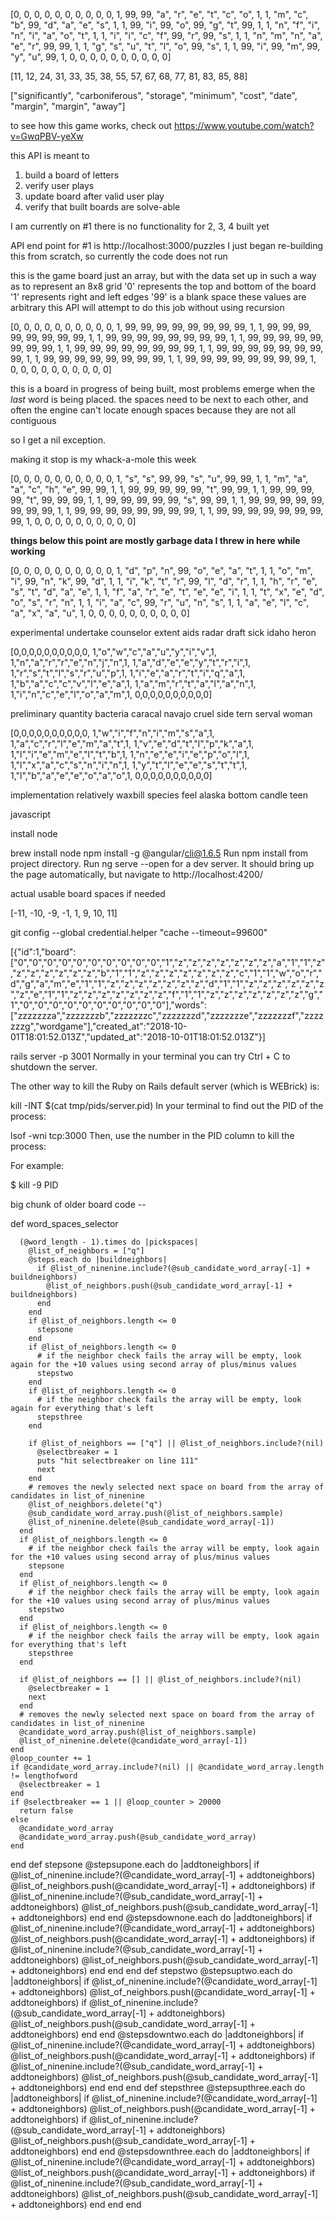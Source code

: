 

[0, 0, 0, 0, 0, 0, 0, 0, 0, 0,
1,  99,  99, "a", "r", "e", "t", "c", "o", 1,
1, "m", "c", "b",  99, "d", "a", "e", "s", 1,
1,  99, "i",  99, "o",  99, "g", "t",  99, 1,
1, "n", "f", "i", "n", "i", "a", "o", "t", 1,
1, "i", "i", "c", "f",  99, "r",  99, "s", 1,
1, "n", "m", "n", "a", "e", "r",  99,  99, 1,
1, "g", "s", "u", "t", "l", "o",  99, "s", 1,
1,  99, "i",  99, "m",  99, "y", "u",  99, 1,
0, 0, 0, 0, 0, 0, 0, 0, 0, 0]


[11, 12, 24, 31, 33, 35, 38, 55, 57, 67, 68, 77, 81, 83, 85, 88]


["significantly", "carboniferous", "storage", "minimum", "cost", "date", "margin", "margin", "away"]



to see how this game works, check out
https://www.youtube.com/watch?v=GwqPBV-yeXw

this API is meant to
1. build a board of letters
2. verify user plays
3. update board after valid user play
4. verify that built boards are solve-able

I am currently on #1
there is no functionality for 2, 3, 4 built yet

API end point for #1 is http://localhost:3000/puzzles
I just began re-building this from scratch,
so currently the code does not run

this is the game board
just an array, but with the data set up
in such a way as to represent an 8x8 grid
'0' represents the top and bottom of the board
'1' represents right and left edges
'99' is a blank space
these values are arbitrary
this API will attempt to do this job without using recursion

[0, 0, 0, 0, 0, 0, 0, 0, 0, 0,
1, 99, 99, 99, 99, 99, 99, 99, 99, 1,
1, 99, 99, 99, 99, 99, 99, 99, 99, 1,
1, 99, 99, 99, 99, 99, 99, 99, 99, 1,
1, 99, 99, 99, 99, 99, 99, 99, 99, 1,
1, 99, 99, 99, 99, 99, 99, 99, 99, 1,
1, 99, 99, 99, 99, 99, 99, 99, 99, 1,
1, 99, 99, 99, 99, 99, 99, 99, 99, 1,
1, 99, 99, 99, 99, 99, 99, 99, 99, 1,
0, 0, 0, 0, 0, 0, 0, 0, 0, 0]


this is a board in progress of being built,
most problems emerge when the *last* word is
being placed. the spaces need to be next to
each other, and often the engine can't locate
enough spaces because they are not all contiguous

so I get a nil exception.

making it stop is my whack-a-mole this week

[0, 0, 0, 0, 0, 0, 0, 0, 0, 0,
1, "s", "s", 99, 99, "s", "u", 99, 99, 1,
1, "m", "a", "a", "c", "h", "e", 99, 99, 1,
1, 99, 99, 99, 99, 99, "t", 99, 99, 1,
1, 99, 99, 99, 99, "t", 99, 99, 99, 1,
1, 99, 99, 99, 99, 99, "s", 99, 99, 1,
1, 99, 99, 99, 99, 99, 99, 99, 99, 1,
1, 99, 99, 99, 99, 99, 99, 99, 99, 1,
1, 99, 99, 99, 99, 99, 99, 99, 99,
1, 0, 0, 0, 0, 0, 0, 0, 0, 0, 0]

**things below this point are mostly garbage data I threw in here while working**


[0, 0, 0, 0, 0, 0, 0, 0, 0, 0,
1, "d", "p", "n", 99, "o", "e", "a", "t", 1,
1, "o", "m", "i", 99, "n", "k", 99, "d", 1,
1, "i", "k", "t", "r", 99, "l", "d", "r", 1,
1, "h", "r", "e", "s", "t", "d", "a", "e", 1,
1, "f", "a", "r", "e", "t", "e", "e", "i", 1,
1, "t", "x", "e", "d", "o", "s", "r", "n", 1,
1, "i", "a", "c", 99, "r", "u", "n", "s", 1,
1, "a", "e", "l", "c", "a", "x", "a", "u", 1,
0, 0, 0, 0, 0, 0, 0, 0, 0, 0]

experimental
undertake
counselor
extent
aids
radar
draft
sick
idaho
heron

[0,0,0,0,0,0,0,0,0,0,
1,"o","w","c","a","u","y","i","v",1,
1,"n","a","r","r","e","n","j","n",1,
1,"a","d","e","e","y","t","r","i",1,
1,"r","s","t","l","s","r","u","p",1,
1,"i","e","a","r","t","i","q","a",1,
1,"b","a","c","c","v","l","e","a",1,
1,"a","m","r","t","a","l","a","n",1,
1,"i","n","c","e","l","o","a","m",1,
0,0,0,0,0,0,0,0,0,0]

preliminary
quantity
bacteria
caracal
navajo
cruel
side
tern
serval
woman

[0,0,0,0,0,0,0,0,0,0,
1,"w","i","f","n","i","m","s","a",1,
1,"a","c","r","l","e","m","a","t",1,
1,"v","e","d","t","l","p","k","a",1,
1,"l","i","e","m","e","l","t","b",1,
1,"n","e","e","i","e","p","o","l",1,
1,"l","x","a","c","s","n","i","n",1,
1,"y","t","l","e","e","s","t","t",1,
1,"l","b","a","e","e","o","a","o",1,
0,0,0,0,0,0,0,0,0,0]

implementation
relatively
waxbill
species
feel
alaska
bottom
candle
teen


javascript

install node

brew install node
npm install -g @angular/cli@1.6.5
Run npm install from project directory.
Run ng serve --open for a dev server. It should bring up the page automatically, but navigate to http://localhost:4200/

actual usable board spaces if needed

[-11, -10, -9, -1, 1, 9, 10, 11]

git config --global credential.helper "cache --timeout=99600"

[{"id":1,"board":["0","0","0","0","0","0","0","0","0","0","1","z","z","z","z","z","z","z","a","1","1","z","z","z","z","z","z","z","b","1","1","z","z","z","z","z","z","z","c","1","1","w","o","r","d","g","a","m","e","1","1","z","z","z","z","z","z","z","d","1","1","z","z","z","z","z","z","z","e","1","1","z","z","z","z","z","z","z","f","1","1","z","z","z","z","z","z","z","g","1","0","0","0","0","0","0","0","0","0","0"],"words":["zzzzzzza","zzzzzzzb","zzzzzzzc","zzzzzzzd","zzzzzzze","zzzzzzzf","zzzzzzzg","wordgame"],"created_at":"2018-10-01T18:01:52.013Z","updated_at":"2018-10-01T18:01:52.013Z"}]




rails server -p 3001
Normally in your terminal you can try Ctrl + C to shutdown the server.

The other way to kill the Ruby on Rails default server (which is WEBrick) is:

kill -INT $(cat tmp/pids/server.pid)
In your terminal to find out the PID of the process:

lsof -wni tcp:3000
Then, use the number in the PID column to kill the process:

For example:

$ kill -9 PID






big chunk of older board code --

def word_spaces_selector

      (@word_length - 1).times do |pickspaces|
        @list_of_neighbors = ["q"]
        @steps.each do |buildneighbors|
          if @list_of_ninenine.include?(@sub_candidate_word_array[-1] + buildneighbors)
            @list_of_neighbors.push(@sub_candidate_word_array[-1] + buildneighbors)
          end
        end
        if @list_of_neighbors.length <= 0
          stepsone
        end
        if @list_of_neighbors.length <= 0
          # if the neighbor check fails the array will be empty, look again for the +10 values using second array of plus/minus values
          stepstwo
        end
        if @list_of_neighbors.length <= 0
          # if the neighbor check fails the array will be empty, look again for everything that's left
          stepsthree
        end

        if @list_of_neighbors == ["q"] || @list_of_neighbors.include?(nil)
          @selectbreaker = 1
          puts "hit selectbreaker on line 111"
          next
        end
        # removes the newly selected next space on board from the array of candidates in list_of_ninenine
        @list_of_neighbors.delete("q")
        @sub_candidate_word_array.push(@list_of_neighbors.sample)
        @list_of_ninenine.delete(@sub_candidate_word_array[-1])
      end
      if @list_of_neighbors.length <= 0
        # if the neighbor check fails the array will be empty, look again for the +10 values using second array of plus/minus values
        stepsone
      end
      if @list_of_neighbors.length <= 0
        # if the neighbor check fails the array will be empty, look again for the +10 values using second array of plus/minus values
        stepstwo
      end
      if @list_of_neighbors.length <= 0
        # if the neighbor check fails the array will be empty, look again for everything that's left
        stepsthree
      end

      if @list_of_neighbors == [] || @list_of_neighbors.include?(nil)
        @selectbreaker = 1
        next
      end
      # removes the newly selected next space on board from the array of candidates in list_of_ninenine
      @candidate_word_array.push(@list_of_neighbors.sample)
      @list_of_ninenine.delete(@candidate_word_array[-1])
    end
    @loop_counter += 1
    if @candidate_word_array.include?(nil) || @candidate_word_array.length != lengthofword
      @selectbreaker = 1
    end
    if @selectbreaker == 1 || @loop_counter > 20000
      return false
    else
      @candidate_word_array
      @candidate_word_array.push(@sub_candidate_word_array)
    end
  end
   def stepsone
    @stepsupone.each do |addtoneighbors|
      if @list_of_ninenine.include?(@candidate_word_array[-1] + addtoneighbors)
        @list_of_neighbors.push(@candidate_word_array[-1] + addtoneighbors)
      if @list_of_ninenine.include?(@sub_candidate_word_array[-1] + addtoneighbors)
        @list_of_neighbors.push(@sub_candidate_word_array[-1] + addtoneighbors)
      end
    end
    @stepsdownone.each do |addtoneighbors|
      if @list_of_ninenine.include?(@candidate_word_array[-1] + addtoneighbors)
        @list_of_neighbors.push(@candidate_word_array[-1] + addtoneighbors)
      if @list_of_ninenine.include?(@sub_candidate_word_array[-1] + addtoneighbors)
        @list_of_neighbors.push(@sub_candidate_word_array[-1] + addtoneighbors)
      end
    end
  end
   def stepstwo
    @stepsuptwo.each do |addtoneighbors|
      if @list_of_ninenine.include?(@candidate_word_array[-1] + addtoneighbors)
        @list_of_neighbors.push(@candidate_word_array[-1] + addtoneighbors)
      if @list_of_ninenine.include?(@sub_candidate_word_array[-1] + addtoneighbors)
        @list_of_neighbors.push(@sub_candidate_word_array[-1] + addtoneighbors)
      end
    end
    @stepsdowntwo.each do |addtoneighbors|
      if @list_of_ninenine.include?(@candidate_word_array[-1] + addtoneighbors)
        @list_of_neighbors.push(@candidate_word_array[-1] + addtoneighbors)
      if @list_of_ninenine.include?(@sub_candidate_word_array[-1] + addtoneighbors)
        @list_of_neighbors.push(@sub_candidate_word_array[-1] + addtoneighbors)
      end
    end
  end
   def stepsthree
    @stepsupthree.each do |addtoneighbors|
      if @list_of_ninenine.include?(@candidate_word_array[-1] + addtoneighbors)
        @list_of_neighbors.push(@candidate_word_array[-1] + addtoneighbors)
      if @list_of_ninenine.include?(@sub_candidate_word_array[-1] + addtoneighbors)
        @list_of_neighbors.push(@sub_candidate_word_array[-1] + addtoneighbors)
      end
    end
    @stepsdownthree.each do |addtoneighbors|
      if @list_of_ninenine.include?(@candidate_word_array[-1] + addtoneighbors)
        @list_of_neighbors.push(@candidate_word_array[-1] + addtoneighbors)
      if @list_of_ninenine.include?(@sub_candidate_word_array[-1] + addtoneighbors)
        @list_of_neighbors.push(@sub_candidate_word_array[-1] + addtoneighbors)
      end
    end
  end
